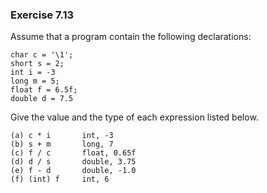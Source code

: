 ### Exercise 7.13
Assume that a program contain the following declarations:

```
char c = '\1';
short s = 2;
int i = -3
long m = 5;
float f = 6.5f;
double d = 7.5
```
Give the value and the type of each expression listed below.
```
(a) c * i       int, -3
(b) s + m       long, 7 
(c) f / c       float, 0.65f
(d) d / s       double, 3.75
(e) f - d       double, -1.0 
(f) (int) f     int, 6
```
